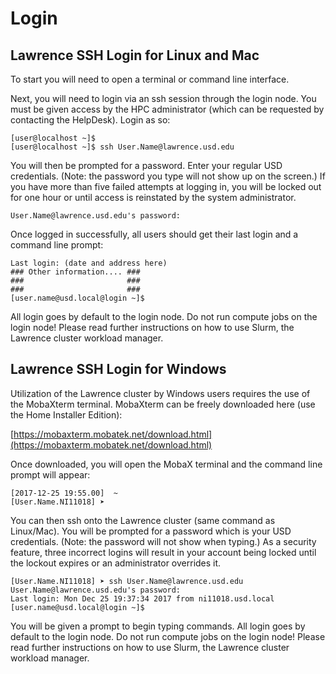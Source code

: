# Login

## Lawrence SSH Login for Linux and Mac

To start you will need to open a terminal or command line interface.

Next, you will need to login via an ssh session through the login node. You must be given access by the HPC administrator \(which can be requested by contacting the HelpDesk\). Login as so:

```text
[user@localhost ~]$
[user@localhost ~]$ ssh User.Name@lawrence.usd.edu
```

You will then be prompted for a password. Enter your regular USD credentials. \(Note: the password you type will not show up on the screen.\) If you have more than five failed attempts at logging in, you will be locked out for one hour or until access is reinstated by the system administrator.

```text
User.Name@lawrence.usd.edu's password:
```

Once logged in successfully, all users should get their last login and a command line prompt:

```text
Last login: (date and address here)
### Other information.... ###
###                       ###
###                       ###
[user.name@usd.local@login ~]$
```

All login goes by default to the login node. Do not run compute jobs on the login node! Please read further instructions on how to use Slurm, the Lawrence cluster workload manager.

## Lawrence SSH Login for Windows

Utilization of the Lawrence cluster by Windows users requires the use of the MobaXterm terminal. MobaXterm can be freely downloaded here \(use the Home Installer Edition\):

[https://mobaxterm.mobatek.net/download.html](https://mobaxterm.mobatek.net/download.html)

Once downloaded, you will open the MobaX terminal and the command line prompt will appear:

```text
[2017-12-25 19:55.00]  ~
[User.Name.NI11018] ➤
```

You can then ssh onto the Lawrence cluster \(same command as Linux/Mac\). You will be prompted for a password which is your USD credentials. \(Note: the password will not show when typing.\) As a security feature, three incorrect logins will result in your account being locked until the lockout expires or an administrator overrides it.

```text
[User.Name.NI11018] ➤ ssh User.Name@lawrence.usd.edu
User.Name@lawrence.usd.edu's password:
Last login: Mon Dec 25 19:37:34 2017 from ni11018.usd.local
[user.name@usd.local@login ~]$
```

You will be given a prompt to begin typing commands. All login goes by default to the login node. Do not run compute jobs on the login node! Please read further instructions on how to use Slurm, the Lawrence cluster workload manager.

